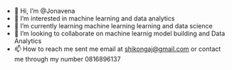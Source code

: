 - 👋 Hi, I’m @Jonavena
- 👀 I’m interested in machine learning and data analytics
- 🌱 I’m currently learning machine learning learning and data science
- 💞️ I’m looking to collaborate on machine learnig model building and Data Analytics
- 📫 How to reach me sent me email at shikongaj@gmail.com or contact me through my number 0816896137

<!---
Jonavena/Jonavena is a ✨ special ✨ repository because its `README.md` (this file) appears on your GitHub profile.
You can click the Preview link to take a look at your changes.
--->
